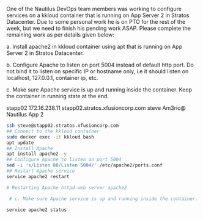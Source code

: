 One of the Nautilus DevOps team members was working to configure services on a kkloud container that is running on App Server 2 in Stratos Datacenter. Due to some personal work he is on PTO for the rest of the week, but we need to finish his pending work ASAP. Please complete the remaining work as per details given below:


a. Install apache2 in kkloud container using apt that is running on App Server 2 in Stratos Datacenter.


b. Configure Apache to listen on port 5004 instead of default http port. Do not bind it to listen on specific IP or hostname only, i.e it should listen on localhost, 127.0.0.1, container ip, etc.


c. Make sure Apache service is up and running inside the container. Keep the container in running state at the end.


stapp02	172.16.238.11	stapp02.stratos.xfusioncorp.com	steve	Am3ric@	Nautilus App 2


```bash
ssh steve@stapp02.stratos.xfusioncorp.com
## Connect to the kkloud container
sudo docker exec -it kkloud bash
apt update
## Install Apache
apt install apache2 -y
## Configure Apache to listen on port 5004
sed -i 's/Listen 80/Listen 5004/' /etc/apache2/ports.conf
## Restart Apache service
service apache2 restart

# Restarting Apache httpd web server apache2                                                                                                                                         AH00558: apache2: Could not reliably determine the server's fully qualified domain name, using 172.12.0.2. Set the 'ServerName' directive globally to suppress this message

 # c. Make sure Apache service is up and running inside the container. Keep the container in running state at the end.

service apache2 status